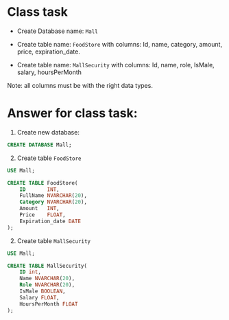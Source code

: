 # Class task
* Create Database name: `Mall`
* Create table name: `FoodStore`
with columns: Id, name, category, amount, price, expiration_date. 

* Create table name: `MallSecurity`
with columns: Id, name, role, IsMale, salary, hoursPerMonth

Note: all columns must be with the right data types. 


# Answer for class task:
1. Create new database:
```sql
CREATE DATABASE Mall;
```
2. Create table `FoodStore`
```sql
USE Mall;

CREATE TABLE FoodStore(
	ID 		 INT, 
    FullName NVARCHAR(20),
    Category NVARCHAR(20),
    Amount 	 INT, 
    Price    FLOAT, 
    Expiration_date DATE
);
```

2. Create table `MallSecurity`
```sql
USE Mall;

CREATE TABLE MallSecurity(
	ID int,
    Name NVARCHAR(20),
    Role NVARCHAR(20),
    IsMale BOOLEAN,
    Salary FLOAT, 
    HoursPerMonth FLOAT
);
```
